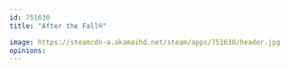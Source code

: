 ```yaml
---
id: 751630
title: "After the Fall®"

image: https://steamcdn-a.akamaihd.net/steam/apps/751630/header.jpg
opinions:
---
```

